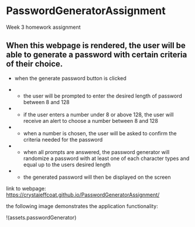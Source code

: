 # PasswordGeneratorAssignment
Week 3 homework assignment

## When this webpage is rendered, the user will be able to generate a password with certain criteria of their choice.

* when the generate password button is clicked

* * the user will be prompted to enter the desired length of password between 8 and 128
* * if the user enters a number under 8 or above 128, the user will receive an alert to choose a number between 8 and 128
* * when a number is chosen, the user will be asked to confirm the criteria needed for the password
* * when all prompts are answered, the password generator will randomize a password with at least one of each character types and equal up to the users desired length
* * the generated password will then be displayed on the screen 


link to webpage: https://crystajeffcoat.github.io/PasswordGeneratorAssignment/

the following image demonstrates the application functionality:

!(assets.passwordGenerator)
